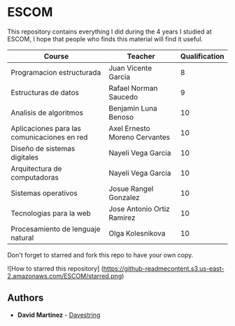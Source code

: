 # ESCOM

This repository contains everything I did during the 4 years I studied at ESCOM, I hope that people who finds this material will find it useful.

|                   Course                    |            Teacher            | Qualification |
|---------------------------------------------|-------------------------------|---------------|
|          Programacion estructurada          |      Juan Vicente Garcia      |       8       |
|             Estructuras de datos            |     Rafael Norman Saucedo     |       9       |
|            Analisis de algoritmos           |     Benjamin Luna Benoso      |       10      |
| Aplicaciones para las comunicaciones en red | Axel Ernesto Moreno Cervantes |       10      |
|        Diseño de sistemas digitales         |      Nayeli Vega Garcia       |       10      |
|        Arquitectura de computadoras         |      Nayeli Vega Garcia       |       10      |
|             Sistemas operativos             |     Josue Rangel Gonzalez     |       10      |
|           Tecnologias para la web           |   Jose Antonio Ortiz Ramirez  |       10      |
|      Procesamiento de lenguaje natural      |        Olga Kolesnikova       |       10      |

Don't forget to starred and fork this repo to have your own copy.

![How to starred this repository] (https://github-readmecontent.s3.us-east-2.amazonaws.com/ESCOM/starred.png)

## Authors

* **David Martinez** - [Davestring](https://github.com/Davestring)